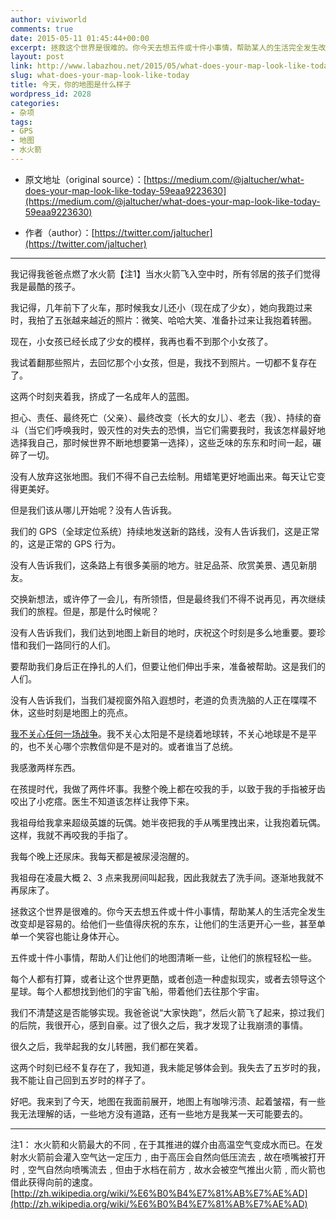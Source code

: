 ```yaml
---
author: viviworld
comments: true
date: 2015-05-11 01:45:44+00:00
excerpt: 拯救这个世界是很难的。你今天去想五件或十件小事情，帮助某人的生活完全发生改变却是容易的。给他们一些值得庆祝的东东，让他们的生活更开心一些，甚至单单一个笑容也能让身体开心。
layout: post
link: http://www.labazhou.net/2015/05/what-does-your-map-look-like-today/
slug: what-does-your-map-look-like-today
title: 今天，你的地图是什么样子
wordpress_id: 2028
categories:
- 杂项
tags:
- GPS
- 地图
- 水火箭
---
```



	
  * 原文地址（original source）：[https://medium.com/@jaltucher/what-does-your-map-look-like-today-59eaa9223630](https://medium.com/@jaltucher/what-does-your-map-look-like-today-59eaa9223630)

	
  * 作者（author）：[https://twitter.com/jaltucher](https://twitter.com/jaltucher)





* * *



我记得我爸爸点燃了水火箭【注1】当水火箭飞入空中时，所有邻居的孩子们觉得我是最酷的孩子。

我记得，几年前下了火车，那时候我女儿还小（现在成了少女），她向我跑过来时，我拍了五张越来越近的照片：微笑、哈哈大笑、准备扑过来让我抱着转圈。

现在，小女孩已经长成了少女的模样，我再也看不到那个小女孩了。

我试着翻那些照片，去回忆那个小女孩，但是，我找不到照片。一切都不复存在了。

这两个时刻夹着我，挤成了一名成年人的蓝图。

担心、责任、最终死亡（父亲）、最终改变（长大的女儿）、老去（我）、持续的奋斗（当它们呼唤我时，毁灭性的对失去的恐惧，当它们需要我时，我该怎样最好地选择我自己，那时候世界不断地想要第一选择），这些乏味的东东和时间一起，碾碎了一切。

没有人放弃这张地图。我们不得不自己去绘制。用蜡笔更好地画出来。每天让它变得更美好。

但是我们该从哪儿开始呢？没有人告诉我。

我们的 GPS（全球定位系统）持续地发送新的路线，没有人告诉我们，这是正常的，这是正常的 GPS 行为。

没有人告诉我们，这条路上有很多美丽的地方。驻足品茶、欣赏美景、遇见新朋友。

交换新想法，或许停了一会儿，有所领悟，但是最终我们不得不说再见，再次继续我们的旅程。但是，那是什么时候呢？

没有人告诉我们，我们达到地图上新目的地时，庆祝这个时刻是多么地重要。要珍惜和我们一路同行的人们。

要帮助我们身后正在挣扎的人们，但要让他们伸出手来，准备被帮助。这是我们的人们。

没有人告诉我们，当我们凝视窗外陷入遐想时，老道的负责洗脑的人正在喋喋不休，这些时刻是地图上的亮点。

[我不关心任何一场战争](http://www.labazhou.net/2014/04/do-whatever-the-fuck-you-want/)。我不关心太阳是不是绕着地球转，不关心地球是不是平的，也不关心哪个宗教信仰是不是对的。或者谁当了总统。

我感激两样东西。

在孩提时代，我做了两件坏事。我整个晚上都在咬我的手，以致于我的手指被牙齿咬出了小疙瘩。医生不知道该怎样让我停下来。

我祖母给我拿来超级英雄的玩偶。她半夜把我的手从嘴里拽出来，让我抱着玩偶。这样，我就不再咬我的手指了。

我每个晚上还尿床。我每天都是被尿浸泡醒的。

我祖母在凌晨大概 2、3 点来我房间叫起我，因此我就去了洗手间。逐渐地我就不再尿床了。

拯救这个世界是很难的。你今天去想五件或十件小事情，帮助某人的生活完全发生改变却是容易的。给他们一些值得庆祝的东东，让他们的生活更开心一些，甚至单单一个笑容也能让身体开心。

五件或十件小事情，帮助人们让他们的地图清晰一些，让他们的旅程轻松一些。

每个人都有打算，或者让这个世界更酷，或者创造一种虚拟现实，或者去领导这个星球。每个人都想找到他们的宇宙飞船，带着他们去往那个宇宙。

我们不清楚这是否能够实现。我爸爸说“大家快跑”，然后火箭飞了起来，掠过我们的后院，我很开心，感到自豪。过了很久之后，我才发现了让我崩溃的事情。

很久之后，我举起我的女儿转圈，我们都在笑着。

这两个时刻已经不复存在了，我知道，我未能足够体会到。我失去了五岁时的我，我不能让自己回到五岁时的样子了。

好吧。我来到了今天，地图在我面前展开，地图上有咖啡污渍、起着皱褶，有一些我无法理解的话，一些地方没有道路，还有一些地方是我某一天可能要去的。



* * *



注1： 水火箭和火箭最大的不同﹐在于其推进的媒介由高温空气变成水而已。在发射水火箭前会灌入空气达一定压力﹐由于高压会自然向低压流去﹐故在喷嘴被打开时﹐空气自然向喷嘴流去﹐但由于水档在前方﹐故水会被空气推出火箭﹐而火箭也借此获得向前的速度。[http://zh.wikipedia.org/wiki/%E6%B0%B4%E7%81%AB%E7%AE%AD](http://zh.wikipedia.org/wiki/%E6%B0%B4%E7%81%AB%E7%AE%AD)
